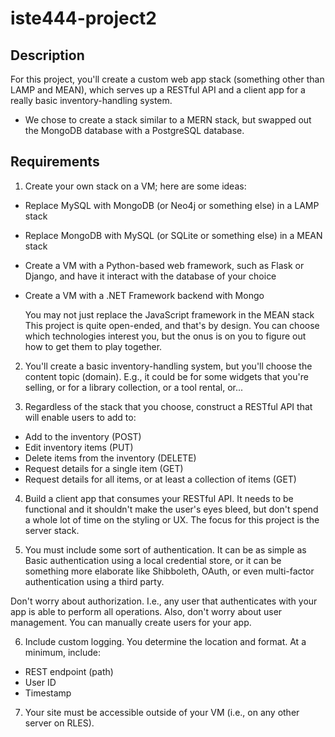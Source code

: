 # iste444-project2

## Description
For this project, you'll create a custom web app stack (something other than LAMP and MEAN), which serves up a RESTful API and a client app for a really basic inventory-handling system.
- We chose to create a stack similar to a MERN stack, but swapped out the MongoDB database with a PostgreSQL database.

## Requirements
1. Create your own stack on a VM; here are some ideas:
  - Replace MySQL with MongoDB (or Neo4j or something else) in a LAMP stack
  - Replace MongoDB with MySQL (or SQLite or something else) in a MEAN stack
  - Create a VM with a Python-based web framework, such as Flask or Django, and have it interact with the database of your choice
  - Create a VM with a .NET Framework backend with Mongo

    You may not just replace the JavaScript framework in the MEAN stack
    This project is quite open-ended, and that's by design. You can choose which technologies interest you, but the onus is on you to figure out how to get them to play together.

2. You'll create a basic inventory-handling system, but you'll choose the content topic (domain). E.g., it could be for some widgets that you're selling, or for a library collection, or a tool rental, or...

3. Regardless of the stack that you choose, construct a RESTful API that will enable users to add to:
  - Add to the inventory (POST)
  - Edit inventory items (PUT)
  - Delete items from the inventory (DELETE)
  - Request details for a single item (GET)
  - Request details for all items, or at least a collection of items (GET)

4. Build a client app that consumes your RESTful API. It needs to be functional and it shouldn't make the user's eyes bleed, but don't spend a whole lot of time on the styling or UX. The focus for this project is the server stack.

5. You must include some sort of authentication. It can be as simple as Basic authentication using a local credential store, or it can be something more elaborate like Shibboleth, OAuth, or even multi-factor authentication using a third party.
  
  Don't worry about authorization. I.e., any user that authenticates with your app is able to perform all operations.
  Also, don't worry about user management. You can manually create users for your app.

6. Include custom logging. You determine the location and format. At a minimum, include:
  - REST endpoint (path)
  - User ID
  - Timestamp

7. Your site must be accessible outside of your VM (i.e., on any other server on RLES).
